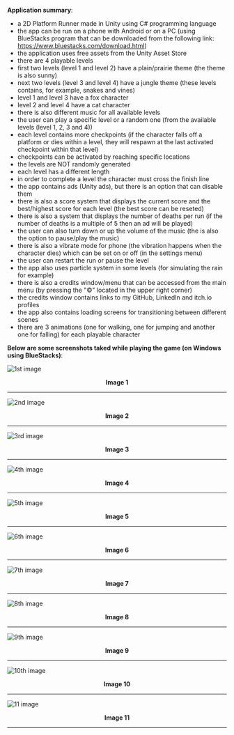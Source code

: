 <strong>Application summary</strong>:
- a 2D Platform Runner made in Unity using C# programming language
- the app can be run on a phone with Android or on a PC (using BlueStacks program that can be downloaded from the following link: https://www.bluestacks.com/download.html)
- the application uses free assets from the Unity Asset Store
- there are 4 playable levels
- first two levels (level 1 and level 2) have a plain/prairie theme (the theme is also sunny)
- next two levels (level 3 and level 4) have a jungle theme (these levels contains, for example, snakes and vines)
- level 1 and level 3 have a fox character
- level 2 and level 4 have a cat character
- there is also different music for all available levels
- the user can play a specific level or a random one (from the available levels (level 1, 2, 3 and 4))
- each level contains more checkpoints (if the character falls off a platform or dies within a level, they will respawn at the last activated checkpoint within that level)
- checkpoints can be activated by reaching specific locations
- the levels are NOT randomly generated
- each level has a different length
- in order to complete a level the character must cross the finish line
- the app contains ads (Unity ads), but there is an option that can disable them
- there is also a score system that displays the current score and the best/highest score for each level (the best score can be reseted)
- there is also a system that displays the number of deaths per run (if the number of deaths is a multiple of 5 then an ad will be played)
- the user can also turn down or up the volume of the music (the is also the option to pause/play the music)
- there is also a vibrate mode for phone (the vibration happens when the character dies) which can be set on or off (in the settings menu)
- the user can restart the run or pause the level
- the app also uses particle system in some levels (for simulating the rain for example)
- there is also a credits window/menu that can be accessed from the main menu (by pressing the "©" located in the upper right corner)
- the credits window contains links to my GitHub, LinkedIn and itch.io profiles
- the app also contains loading screens for transitioning between different scenes
- there are 3 animations (one for walking, one for jumping and another one for falling) for each playable character

<strong>Below are some screenshots taked while playing the game (on Windows using BlueStacks)</strong>:

![1st image](https://github.com/Ampersand25/2DPlatformRunner/blob/master/Screenshots/ss1.png)
<p align="center"><strong>Image 1</strong></p>
<hr>

![2nd image](https://github.com/Ampersand25/2DPlatformRunner/blob/master/Screenshots/ss2.png)
<p align="center"><strong>Image 2</strong></p>
<hr>

![3rd image](https://github.com/Ampersand25/2DPlatformRunner/blob/master/Screenshots/ss3.png)
<p align="center"><strong>Image 3</strong></p>
<hr>

![4th image](https://github.com/Ampersand25/2DPlatformRunner/blob/master/Screenshots/ss4.png)
<p align="center"><strong>Image 4</strong></p>
<hr>

![5th image](https://github.com/Ampersand25/2DPlatformRunner/blob/master/Screenshots/ss5.png)
<p align="center"><strong>Image 5</strong></p>
<hr>

![6th image](https://github.com/Ampersand25/2DPlatformRunner/blob/master/Screenshots/ss6.png)
<p align="center"><strong>Image 6</strong></p>
<hr>

![7th image](https://github.com/Ampersand25/2DPlatformRunner/blob/master/Screenshots/ss7.png)
<p align="center"><strong>Image 7</strong></p>
<hr>

![8th image](https://github.com/Ampersand25/2DPlatformRunner/blob/master/Screenshots/ss8.png)
<p align="center"><strong>Image 8</strong></p>
<hr>

![9th image](https://github.com/Ampersand25/2DPlatformRunner/blob/master/Screenshots/ss9.png)
<p align="center"><strong>Image 9</strong></p>
<hr>

![10th image](https://github.com/Ampersand25/2DPlatformRunner/blob/master/Screenshots/ss10.png)
<p align="center"><strong>Image 10</strong></p>
<hr>

![11 image](https://github.com/Ampersand25/2DPlatformRunner/blob/master/Screenshots/ss11.png)
<p align="center"><strong>Image 11</strong></p>
<hr>
